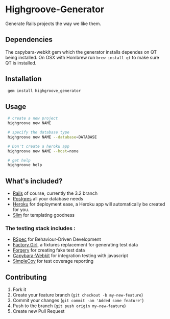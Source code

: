 # Highgroove-Generator

Generate Rails projects the way we like them.

## Dependencies

The capybara-webkit gem which the generator installs dependes on QT
being installed. On OSX with Hombrew run ```brew install qt``` to make
sure QT is installed.

## Installation

```bash
 gem install highgroove_generator
```

## Usage

```bash
 # create a new project
 highgroove new NAME

 # specify the database type
 highgroove new NAME --database=DATABASE

 # Don't create a heroku app
 highgroove new NAME --host=none

 # get help
 highgroove help
```

## What's included?
- [Rails](http://rubyonrails.org/) of course, currently the 3.2 branch
- [Postgres](http://www.postgresql.org/) all your database needs
- [Heroku](http://www.heroku.com/) for deployment ease, a Heroku app will automatically be created for you.
- [Slim](http://slim-lang.com/) for templating goodness

### The testing stack includes :
- [RSpec](https://github.com/rspec/rspec-rails/) for Behaviour-Driven Development
- [Factory Girl](https://github.com/thoughtbot/factory_girl), a fixtures replacement for generating test data
- [Forgery](https://github.com/sevenwire/forgery) for creating fake test data
- [Capybara-Webkit](https://github.com/thoughtbot/capybara-webkit) for integration testing with javascript
- [SimpleCov](https://github.com/colszowka/simplecov) for test coverage reporting

## Contributing

1. Fork it
2. Create your feature branch (`git checkout -b my-new-feature`)
3. Commit your changes (`git commit -am 'Added some feature'`)
4. Push to the branch (`git push origin my-new-feature`)
5. Create new Pull Request
